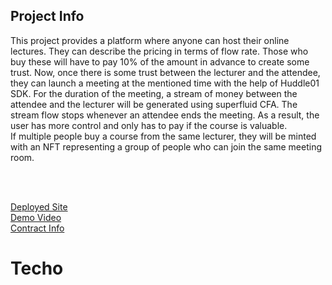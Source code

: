 ## Project Info
This project provides a platform where anyone can host their online lectures. They can describe the pricing in terms of flow rate. Those who buy these will have to pay 10% of the amount in advance to create some trust. Now, once there is some trust between the lecturer and the attendee, they can launch a meeting at the mentioned time with the help of Huddle01 SDK. For the duration of the meeting, a stream of money between the attendee and the lecturer will be generated using superfluid CFA. The stream flow stops whenever an attendee ends the meeting. As a result, the user has more control and only has to pay if the course is valuable. </br>
If multiple people buy a course from the same lecturer, they will be minted with an NFT representing a group of people who can join the same meeting room.

</br>
</br>


[Deployed Site](https://teacho-superfluid.vercel.app/)
<br />
[Demo Video](https://youtu.be/88_QtgqihZU)
<br />
[Contract Info](https://sepolia.base.com/address/0xF8E9F063228eb47137101eb863BF3976466AA31F)

# Techo

